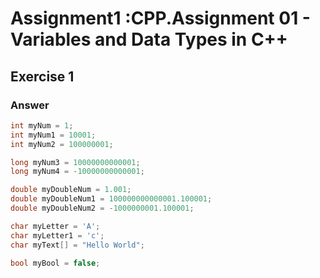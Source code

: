 # Assignment1 :CPP.Assignment 01 - Variables and Data Types in C++
## Exercise 1
### Answer
```c
int myNum = 1;
int myNum1 = 10001;
int myNum2 = 100000001;

long myNum3 = 10000000000001;
long myNum4 = -10000000000001;

double myDoubleNum = 1.001;
double myDoubleNum1 = 100000000000001.100001;
double myDoubleNum2 = -1000000001.100001;

char myLetter = 'A';
char myLetter1 = 'c';
char myText[] = "Hello World";

bool myBool = false;
```
